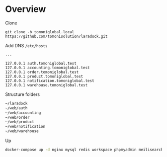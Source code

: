 # Overview

Clone
```
git clone -b tomoniglobal.local https://github.com/tomonisolution/laradock.git
```

Add DNS `/etc/hosts`
```
...

127.0.0.1 auth.tomoniglobal.test
127.0.0.1 accounting.tomoniglobal.test
127.0.0.1 order.tomoniglobal.test
127.0.0.1 product.tomoniglobal.test
127.0.0.1 notification.tomoniglobal.test
127.0.0.1 warehouse.tomoniglobal.test
```

Structure folders
```bash
~/laradock
~/web/auth
~/web/accounting
~/web/order
~/web/product
~/web/notification
~/web/warehouse
```

Up
```bash
docker-compose up -d nginx mysql redis workspace phpmyadmin meilisearch
```
